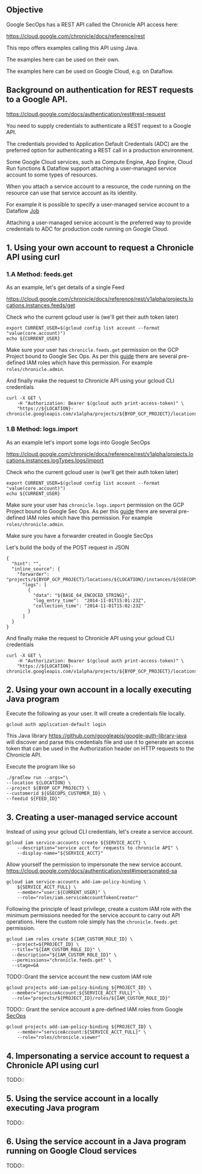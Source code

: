## Objective

Google SecOps has a REST API called the Chronicle API access here:

https://cloud.google.com/chronicle/docs/reference/rest

This repo offers examples calling this API using Java.

The examples here can be used on their own.

The examples here can be used on Google Cloud, e.g. on Dataflow.

## Background on authentication for REST requests to a Google API.

https://cloud.google.com/docs/authentication/rest#rest-request

You need to supply credentials to authenticate a REST request to a Google API.

The credentials provided to Application Default Credentials (ADC) are the
preferred option for authenticating a REST call in a production environment.

Some Google Cloud services, such as Compute Engine, App Engine,
Cloud Run functions & Dataflow support attaching a user-managed service account
to some types of resources.

When you attach a service account to a resource, the code running on the
resource can use that service account as its identity.

For example it is possible to specify a user-managed service account to a
Dataflow [Job](https://cloud.google.com/dataflow/docs/concepts/security-and-permissions#specifying_a_user-managed_controller_service_account)

Attaching a user-managed service account is the preferred way to provide
credentials to ADC for production code running on Google Cloud.

## 1. Using your own account to request a Chronicle API using curl

### 1.A Method: feeds.get

As an example, let's get details of a single Feed

https://cloud.google.com/chronicle/docs/reference/rest/v1alpha/projects.locations.instances.feeds/get

Check who the current gcloud user is (we'll get their auth token later)
```shell
export CURRENT_USER=$(gcloud config list account --format "value(core.account)")
echo ${CURRENT_USER}
```

Make sure your user has ``chronicle.feeds.get`` permission on the GCP Project
bound to Google Sec Ops. As per this [guide](https://cloud.google.com/chronicle/docs/onboard/configure-feature-access)
there are several pre-defined IAM roles which have this permission. For
example ```roles/chronicle.admin```.

And finally make the request to Chronicle API using your gcloud CLI credentials
```shell
curl -X GET \
    -H "Authorization: Bearer $(gcloud auth print-access-token)" \
    "https://${LOCATION}-chronicle.googleapis.com/v1alpha/projects/${BYOP_GCP_PROJECT}/locations/${LOCATION}/instances/${GSECOPS_CUSTOMER_ID}/feeds/${FEED_ID}"
```

### 1.B Method: logs.import

As an example let's import some logs into Google SecOps

https://cloud.google.com/chronicle/docs/reference/rest/v1alpha/projects.locations.instances.logTypes.logs/import

Check who the current gcloud user is (we'll get their auth token later)
```shell
export CURRENT_USER=$(gcloud config list account --format "value(core.account)")
echo ${CURRENT_USER}
```

Make sure your user has ``chronicle.logs.import`` permission on the GCP Project
bound to Google Sec Ops. As per this [guide](https://cloud.google.com/chronicle/docs/onboard/configure-feature-access)
there are several pre-defined IAM roles which have this permission. For
example ```roles/chronicle.admin```.

Make sure you have a forwarder created in Google SecOps

Let's build the body of the POST request in JSON

```shell
{
  "hint": "",
  "inline_source": {
    "forwarder": "projects/${BYOP_GCP_PROJECT}/locations/${LOCATION}/instances/${GSECOPS_CUSTOMER_ID}/forwarders/${GSECOPS_FORWARDER_ID}",
      "logs": [
        {
          "data": "${BASE_64_ENCOCED_STRING}",
          "log_entry_time":  "2014-11-01T15:01:23Z",
          "collection_time": "2014-11-01T15:02:23Z"
        }
      ]
  }
}
```

And finally make the request to Chronicle API using your gcloud CLI credentials
```shell
curl -X GET \
    -H "Authorization: Bearer $(gcloud auth print-access-token)" \
    "https://${LOCATION}-chronicle.googleapis.com/v1alpha/projects/${BYOP_GCP_PROJECT}/locations/${LOCATION}/instances/${GSECOPS_CUSTOMER_ID}/logTypes/${LOG_TYPE}/logs:import"
```

## 2. Using your own account in a locally executing Java program

Execute the following as your user. It will create a credentials file locally.

```shell
gcloud auth application-default login
```

This Java library https://github.com/googleapis/google-auth-library-java
will discover and parse this credentials file and use it to generate an access
token that can be used in the Authorization header on HTTP requests to
the Chronicle API.

Execute the program like so

```shell
./gradlew run --args="\
--location ${LOCATION} \
--project ${BYOP_GCP_PROJECT} \
--customerid ${GSECOPS_CUSTOMER_ID} \
--feedid ${FEED_ID}"
```



## 3. Creating a user-managed service account

Instead of using your gcloud CLI credentials, let's create a service account.

```shell
gcloud iam service-accounts create ${SERVICE_ACCT} \
    --description="service acct for requests to chronicle API" \
    --display-name="${SERVICE_ACCT}"
```

Allow yourself the permission to impersonate the new service account.
https://cloud.google.com/docs/authentication/rest#impersonated-sa

```shell
gcloud iam service-accounts add-iam-policy-binding \
    ${SERVICE_ACCT_FULL} \
    --member="user:${CURRENT_USER}" \
    --role="roles/iam.serviceAccountTokenCreator"
```

Following the principle of least privilege, create a custom IAM role with the
minimum permissions needed for the service account to carry out API operations.
Here the custom role simply has the ```chronicle.feeds.get``` permission.


```shell
gcloud iam roles create ${IAM_CUSTOM_ROLE_ID} \
  --project=${PROJECT_ID} \
  --title="${IAM_CUSTOM_ROLE_ID}" \
  --description="${IAM_CUSTOM_ROLE_ID}" \
  --permissions="chronicle.feeds.get" \
  --stage=GA
```

TODO::Grant the service account the new custom IAM role

```shell
gcloud projects add-iam-policy-binding ${PROJECT_ID} \
  --member="serviceAccount:${SERVICE_ACCT_FULL}" \
  --role="projects/${PROJECT_ID}/roles/${IAM_CUSTOM_ROLE_ID}"
```

TODO:: Grant the service account a pre-defined IAM roles from Google [SecOps](https://cloud.google.com/chronicle/docs/onboard/configure-feature-access)

```shell
gcloud projects add-iam-policy-binding ${PROJECT_ID} \
    --member="serviceAccount:${SERVICE_ACCT_FULL}" \
    --role="roles/chronicle.viewer"
```

## 4. Impersonating a service account to request a Chronicle API using curl

TODO::


## 5. Using the service account in a locally executing Java program

TODO::

## 6. Using the service account in a Java program running on Google Cloud services

TODO:: 






